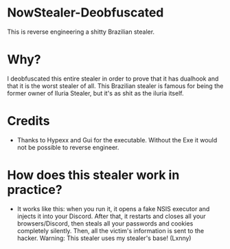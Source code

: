 # NowStealer-Deobfuscated
This is reverse engineering a shitty Brazilian stealer.

# Why?
I deobfuscated this entire stealer in order to prove that it has dualhook and that it is the worst stealer of all. This Brazilian stealer is famous for being the former owner of Iluria Stealer, but it's as shit as the iluria itself.

# Credits
- Thanks to Hypexx and Gui for the executable. Without the Exe it would not be possible to reverse engineer.

# How does this stealer work in practice?
- It works like this: when you run it, it opens a fake NSIS executor and injects it into your Discord. After that, it restarts and closes all your browsers/Discord, then steals all your passwords and cookies completely silently. Then, all the victim's information is sent to the hacker.
Warning: This stealer uses my stealer's base! (Lxnny)
